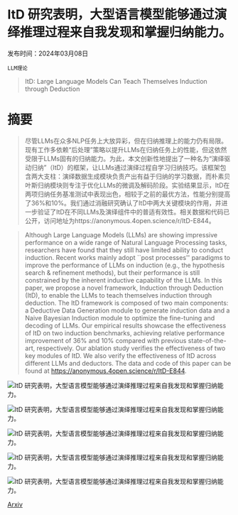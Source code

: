# ItD 研究表明，大型语言模型能够通过演绎推理过程来自我发现和掌握归纳能力。

发布时间：2024年03月08日

`LLM理论`

> ItD: Large Language Models Can Teach Themselves Induction through Deduction

# 摘要

> 尽管LLMs在众多NLP任务上大放异彩，但在归纳推理上的能力仍有局限。现有工作多依赖“后处理”策略以提升LLMs在归纳任务上的性能，但这依然受限于LLMs固有的归纳能力。为此，本文创新性地提出了一种名为“演绎驱动归纳”（ItD）的框架，让LLMs通过演绎过程自学习归纳技巧。该框架包含两大支柱：演绎数据生成模块负责产出有益于归纳的学习数据，而朴素贝叶斯归纳模块则专注于优化LLMs的微调及解码阶段。实验结果显示，ItD在两项归纳任务基准测试中表现出色，相较于之前的最优方法，性能分别提高了36%和10%。我们通过消融研究确认了ItD中两大关键模块的作用，并进一步验证了ItD在不同LLMs及演绎组件中的普适有效性。相关数据和代码已公开，访问地址为https://anonymous.4open.science/r/ItD-E844。

> Although Large Language Models (LLMs) are showing impressive performance on a wide range of Natural Language Processing tasks, researchers have found that they still have limited ability to conduct induction. Recent works mainly adopt ``post processes'' paradigms to improve the performance of LLMs on induction (e.g., the hypothesis search & refinement methods), but their performance is still constrained by the inherent inductive capability of the LLMs. In this paper, we propose a novel framework, Induction through Deduction (ItD), to enable the LLMs to teach themselves induction through deduction. The ItD framework is composed of two main components: a Deductive Data Generation module to generate induction data and a Naive Bayesian Induction module to optimize the fine-tuning and decoding of LLMs. Our empirical results showcase the effectiveness of ItD on two induction benchmarks, achieving relative performance improvement of 36% and 10% compared with previous state-of-the-art, respectively. Our ablation study verifies the effectiveness of two key modules of ItD. We also verify the effectiveness of ItD across different LLMs and deductors. The data and code of this paper can be found at https://anonymous.4open.science/r/ItD-E844.

![ItD 研究表明，大型语言模型能够通过演绎推理过程来自我发现和掌握归纳能力。](../../../paper_images/2403.05789/x1.png)

![ItD 研究表明，大型语言模型能够通过演绎推理过程来自我发现和掌握归纳能力。](../../../paper_images/2403.05789/x2.png)

![ItD 研究表明，大型语言模型能够通过演绎推理过程来自我发现和掌握归纳能力。](../../../paper_images/2403.05789/x3.png)

![ItD 研究表明，大型语言模型能够通过演绎推理过程来自我发现和掌握归纳能力。](../../../paper_images/2403.05789/x4.png)

![ItD 研究表明，大型语言模型能够通过演绎推理过程来自我发现和掌握归纳能力。](../../../paper_images/2403.05789/x5.png)

[Arxiv](https://arxiv.org/abs/2403.05789)